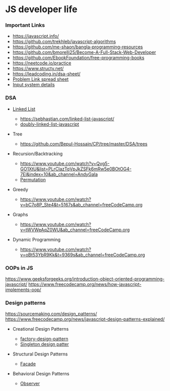 # JS developer life

### Important Links

- https://javascript.info/
- https://github.com/trekhleb/javascript-algorithms
- https://github.com/me-shaon/bangla-programming-resources
- https://github.com/bmorelli25/Become-A-Full-Stack-Web-Developer
- https://github.com/EbookFoundation/free-programming-books
- https://neetcode.io/practice
- https://www.structy.net/
- https://leadcoding.in/dsa-sheet/
- [Problem Link spread sheet](https://docs.google.com/spreadsheets/d/1kHFIf50MgbY-Tu2P27GVMwtKQqJoobGgPnoeW_99GFU/edit?usp=sharing)
- [Input system details](https://codeforces.com/blog/entry/69610)

### DSA

- [Linked List](https://github.com/Bepul-Hossain/CP/tree/master/DSA/link-list)

  - https://sebhastian.com/linked-list-javascript/
  - [doubly-linked-list-javascript](https://sebhastian.com/doubly-linked-list-javascript/)

- Tree

  - https://github.com/Bepul-Hossain/CP/tree/master/DSA/trees

- Recursion/Backtracking

  - https://www.youtube.com/watch?v=Qvg5-GO1XtU&list=PLrClazTqVpJkZSFk6mRw5e0BOtOG4-7El&index=10&ab_channel=AndyGala
  - [Permutation](https://levelup.gitconnected.com-/find-all-permutations-of-a-string-in-javascript-af41bfe072d2)

- Greedy

  - https://www.youtube.com/watch?v=bC7o8P_Ste4&t=5167s&ab_channel=freeCodeCamp.org

- Graphs

  - https://www.youtube.com/watch?v=tWVWeAqZ0WU&ab_channel=freeCodeCamp.org

- Dynamic Programming
  - https://www.youtube.com/watch?v=oBt53YbR9Kk&t=9369s&ab_channel=freeCodeCamp.org

### OOPs in JS

https://www.geeksforgeeks.org/introduction-object-oriented-programming-javascript/
https://www.freecodecamp.org/news/how-javascript-implements-oop/

### Design patterns

https://sourcemaking.com/design_patterns/  
https://www.freecodecamp.org/news/javascript-design-patterns-explained/

- Creational Design Patterns

  - [factory-design-pattern](https://hasin.me/2014/05/13/factory-design-pattern/)
  - [Singleton design patter](https://hasin.me/2014/05/14/singleton-design-pattern/)

- Structural Design Patterns

  - [Facade](https://hasin.me/2014/03/07/design-pattern-facade/)

- Behavioral Design Patterns

  - [Observer](https://php.howtocode.dev/design-patterns/observer-pattern)
